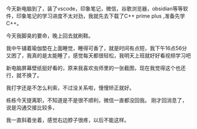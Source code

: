 今天新电脑到了，装了vscode，印象笔记，微信，谷歌浏览器，obsidian等等软件，印象笔记的学习进度不太对劲，我就先去下载了C++ prime plus ,准备先学C++。

今天我脚臭的要命，晚上回去就刷鞋。

我中午铺着瑜伽垫在上面睡觉，睡得可香了，就是时间有点短，我下午16点56分又困了，我真的是太能睡了，感觉每天都很轻松，我明天上班就好好看视频学习吧

新电脑屏幕壁纸挺好看的，原来我喜欢虫师里的一张截图，现在我觉得这个也还行，就不换了。

我打字还是不怎么利索，不过没关系啦，慢慢矫正就好。

栋栋今天提离职，不知道是不是很不顺利，微信一直都没回我。
刚才回消息了，说是沟通交接比较多，

我一直斜着坐着，感觉右边脖子很疼，以后不能这样。

